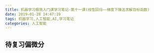 ```yaml
---
title: 机器学习极简入门课学习笔记-第十一课(线性回归——梯度下降法求解目标函数)
date: 2019-01-28 14:47:19
tags: 机器学习,人工智能,AI,学习笔记
categories: 人工智能
---
```


## 待复习偏微分